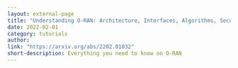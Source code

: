 ```yaml
---
layout: external-page
title: "Understanding O-RAN: Architecture, Interfaces, Algorithms, Security, and Research Challenges"
date: 2022-02-01
category: tutorials
author:
link: "https://arxiv.org/abs/2202.01032"
short-description: Everything you need to know on O-RAN
---
```


